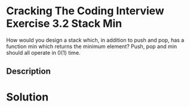 # Cracking The Coding Interview Exercise 3.2 Stack Min

How would you design a stack which, in addition to push and pop, has a function min
which returns the minimum element? Push, pop and min should all operate in 0(1) time.

## Description


# Solution

